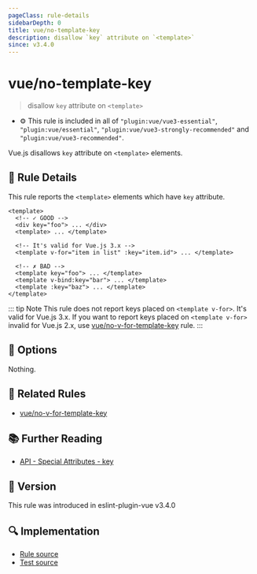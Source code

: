 ```yaml
---
pageClass: rule-details
sidebarDepth: 0
title: vue/no-template-key
description: disallow `key` attribute on `<template>`
since: v3.4.0
---
```


# vue/no-template-key

> disallow `key` attribute on `<template>`

- :gear: This rule is included in all of `"plugin:vue/vue3-essential"`, `"plugin:vue/essential"`, `"plugin:vue/vue3-strongly-recommended"` and `"plugin:vue/vue3-recommended"`.

Vue.js disallows `key` attribute on `<template>` elements.

## :book: Rule Details

This rule reports the `<template>` elements which have `key` attribute.

<eslint-code-block :rules="{'vue/no-template-key': ['error']}">

```vue
<template>
  <!-- ✓ GOOD -->
  <div key="foo"> ... </div>
  <template> ... </template>

  <!-- It's valid for Vue.js 3.x -->
  <template v-for="item in list" :key="item.id"> ... </template>

  <!-- ✗ BAD -->
  <template key="foo"> ... </template>
  <template v-bind:key="bar"> ... </template>
  <template :key="baz"> ... </template>
</template>
```

</eslint-code-block>

::: tip Note
This rule does not report keys placed on `<template v-for>`. It's valid for Vue.js 3.x. If you want to report keys placed on `<template v-for>` invalid for Vue.js 2.x, use [vue/no-v-for-template-key] rule.
:::

## :wrench: Options

Nothing.

## :couple: Related Rules

- [vue/no-v-for-template-key]

[vue/no-v-for-template-key]: ./no-v-for-template-key.md

## :books: Further Reading

- [API - Special Attributes - key](https://vuejs.org/api/built-in-special-attributes.html#key)

## :rocket: Version

This rule was introduced in eslint-plugin-vue v3.4.0

## :mag: Implementation

- [Rule source](https://github.com/vuejs/eslint-plugin-vue/blob/master/lib/rules/no-template-key.js)
- [Test source](https://github.com/vuejs/eslint-plugin-vue/blob/master/tests/lib/rules/no-template-key.js)
